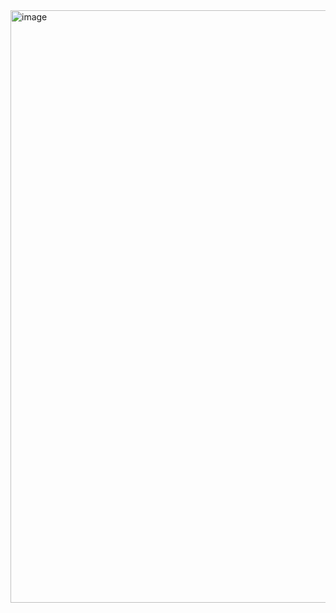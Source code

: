<img width="948" alt="image" src="https://github.com/bryan273/bryan273.github.io/assets/88226713/ed026105-5c66-4afb-adb8-35bc74be5748">
